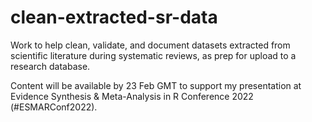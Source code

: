 # clean-extracted-sr-data

Work to help clean, validate, and document datasets extracted from scientific literature during systematic reviews, as prep for upload to a research database.

Content will be available by 23 Feb GMT to support my presentation at Evidence Synthesis & Meta-Analysis in R Conference 2022 (#ESMARConf2022).
